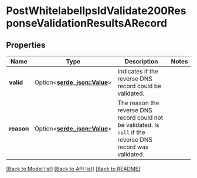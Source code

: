# PostWhitelabelIpsIdValidate200ResponseValidationResultsARecord

## Properties

Name | Type | Description | Notes
------------ | ------------- | ------------- | -------------
**valid** | Option<[**serde_json::Value**](serde_json::Value.md)> | Indicates if the reverse DNS record could be validated. | 
**reason** | Option<[**serde_json::Value**](.md)> | The reason the reverse DNS record could not be validated. Is `null` if the reverse DNS record was validated. | 

[[Back to Model list]](../README.md#documentation-for-models) [[Back to API list]](../README.md#documentation-for-api-endpoints) [[Back to README]](../README.md)


